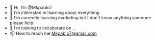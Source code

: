 - 👋 Hi, I’m @Mkpablo7 
- 👀 I’m interested in learning about everything
- 🌱 I’m currently learning marketing but I don't know anything someone please help 
- 💞️ I’m looking to collaborate on ...
- 📫 How to reach me Mkpablo7@gmail.com 

<!---
Mkpablo7/Mkpablo7 is a ✨ special ✨ repository because its `README.md` (this file) appears on your GitHub profile.
You can click the Preview link to take a look at your changes.
--->
